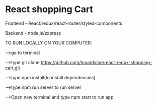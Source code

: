 # React shopping Cart

Frontend - React/redux/react-router/styled-components

Backend - node.js/express

TO RUN LOCALLY ON YOUR COMPUTER:

-->go to terminal

-->type git clone https://github.com/houndvibe/react-redux-shopping-cart.git

-->type npm install(to install dependencies)

-->type npm run server to run server

-->Open new terminal and type npm start to run app
